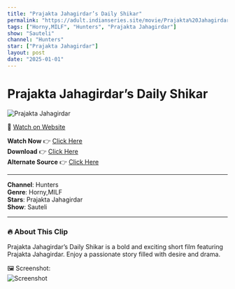 ```yaml
---
title: "Prajakta Jahagirdar’s Daily Shikar"
permalink: "https://adult.indianseries.site/movie/Prajakta%20Jahagirdar%E2%80%99s%20Daily%20Shikar"
tags: ["Horny,MILF", "Hunters", "Prajakta Jahagirdar"]
show: "Sauteli"
channel: "Hunters"
star: ["Prajakta Jahagirdar"]
layout: post
date: "2025-01-01"
---
```


# Prajakta Jahagirdar’s Daily Shikar

![Prajakta Jahagirdar](https://shorts.desisins.com/wp-content/uploads/2024/05/Prajakta-Sauteli-DesiSins.com_.jpg)

🔗 [Watch on Website](https://adult.indianseries.site/movie/Prajakta%20Jahagirdar%E2%80%99s%20Daily%20Shikar)

**Watch Now** 👉 [Click Here](https://adult.indianseries.site/movie/Prajakta%20Jahagirdar%E2%80%99s%20Daily%20Shikar)  
**Download** 👉 [Click Here](https://adult.indianseries.site/movie/Prajakta%20Jahagirdar%E2%80%99s%20Daily%20Shikar)  
**Alternate Source** 👉 [Click Here](https://adult.indianseries.site/movie/Prajakta%20Jahagirdar%E2%80%99s%20Daily%20Shikar)

---

**Channel**: Hunters  
**Genre**: Horny,MILF  
**Stars**: Prajakta Jahagirdar  
**Show**: Sauteli

---

### 🔥 About This Clip

Prajakta Jahagirdar’s Daily Shikar is a bold and exciting short film featuring Prajakta Jahagirdar. Enjoy a passionate story filled with desire and drama.
 
🖼️ Screenshot:  
![Screenshot](https://shorts.desisins.com/wp-content/uploads/2024/05/Prajakta-Sauteli-DesiSins.com_.jpg)
